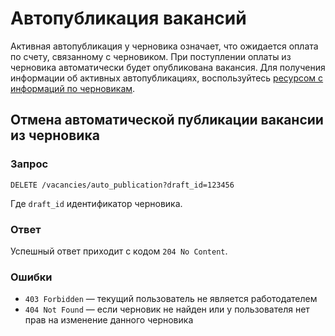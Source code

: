 # Автопубликация вакансий 

Активная автопубликация у черновика означает, что ожидается оплата по счету, связанному с черновиком. При поступлении 
оплаты из черновика автоматически будет опубликована вакансия. Для получения информации об активных автопубликациях, 
воспользуйтесь [ресурсом с информаций по черновикам](https://api.zarplata.ru/openapi/redoc#tag/Chernoviki-vakansij).

## Отмена автоматической публикации вакансии из черновика

### Запрос

```DELETE /vacancies/auto_publication?draft_id=123456```

Где `draft_id` идентификатор черновика.    

### Ответ

Успешный ответ приходит с кодом `204 No Content`.

### Ошибки

* `403 Forbidden` — текущий пользователь не является работодателем
* `404 Not Found` — если черновик не найден или у пользователя нет прав на изменение данного черновика
